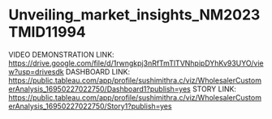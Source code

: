 # Unveiling_market_insights_NM2023TMID11994
VIDEO DEMONSTRATION LINK:
  https://drive.google.com/file/d/1rwngkpj3nRfTmTlTVNhpipDYhKv93UYO/view?usp=drivesdk
DASHBOARD LINK:
   https://public.tableau.com/app/profile/sushimithra.c/viz/WholesalerCustomerAnalysis_16950227022750/Dashboard1?publish=yes
 STORY LINK:
   https://public.tableau.com/app/profile/sushimithra.c/viz/WholesalerCustomerAnalysis_16950227022750/Story1?publish=yes
   
